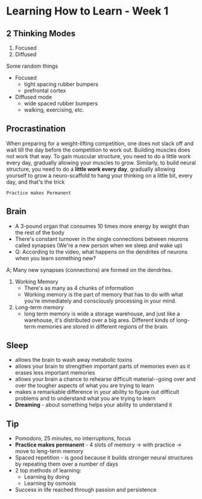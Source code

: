 # Learning How to Learn - Week 1

## 2 Thinking Modes

1. Focused
2. Diffused

Some random things

- Focused
  - tight spacing rubber bumpers
  - prefrontal cortex
- Diffused mode
  - wide spaced rubber bumpers
  - walking, exercising, etc.

## Procrastination

When preparing for a weight-lifting competition, one does not slack off and wait till the day before the competition to work out. Building muscles does not work that way. To gain muscular structure, you need to do a little work every day, gradually allowing your muscles to grow. Similarly, to build neural structure, you need to do a **little work every day**, gradually allowing yourself to grow a neuro-scaffold to hang your thinking on a little bit, every day, and that's the trick

```
Practice makes Permanent
```

## Brain

- A 3-pound organ that consumes 10 times more energy by weight than the rest of the body
- There's constant turnover in the single connections between neurons called synapses (We're a new person when we sleep and wake up)
- Q: According to the video, what happens on the dendrites of neurons when you learn something new?

A; Many new synapses (connections) are formed on the dendrites.

1. Working Memory
   - There's as many as 4 chunks of information
   - Working memory is the part of memory that has to do with what you're immediately and consciously processing in your mind.
2. Long-term memory
   - long term memory is wide a storage warehouse, and just like a warehouse, it's distributed over a big area. Different kinds of long-term memories are stored in different regions of the brain.

## Sleep

- allows the brain to wash away metabolic toxins
- allows your brain to strengthen important parts of memories even as it erases less important memories
- allows your brain a chance to rehearse difficult material--going over and over the tougher aspects of what you are trying to learn
- makes a remarkable difference in your ability to figure out difficult problems and to understand what you are trying to learn
- **Dreaming** - about something helps your ability to understand it

## Tip

- Pomodoro, 25 minutes, no interruptions, focus
- **Practice makes permanent** - 4 slots of memory -> with practice -> move to leng-term memory
- Spaced repetition - is good because it builds stronger neural structures by repeating them over a number of days
- 2 top methods of learning:
  - Learning by doing
  - Learning by osmosis
- Success in life reached through passion and persistence
